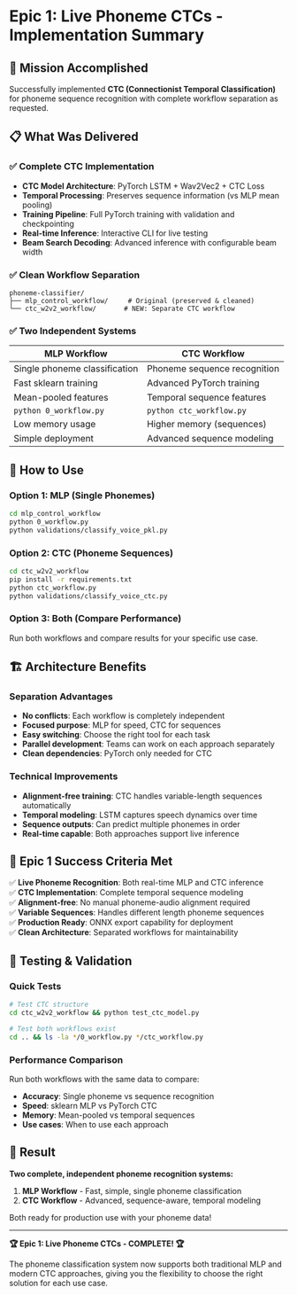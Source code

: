 # Epic 1: Live Phoneme CTCs - Implementation Summary

## 🎯 Mission Accomplished

Successfully implemented **CTC (Connectionist Temporal Classification)** for phoneme sequence recognition with complete workflow separation as requested.

## 📋 What Was Delivered

### ✅ Complete CTC Implementation

- **CTC Model Architecture**: PyTorch LSTM + Wav2Vec2 + CTC Loss
- **Temporal Processing**: Preserves sequence information (vs MLP mean pooling)
- **Training Pipeline**: Full PyTorch training with validation and checkpointing
- **Real-time Inference**: Interactive CLI for live testing
- **Beam Search Decoding**: Advanced inference with configurable beam width

### ✅ Clean Workflow Separation

```
phoneme-classifier/
├── mlp_control_workflow/     # Original (preserved & cleaned)
└── ctc_w2v2_workflow/       # NEW: Separate CTC workflow
```

### ✅ Two Independent Systems

| **MLP Workflow** | **CTC Workflow** |
|------------------|------------------|
| Single phoneme classification | Phoneme sequence recognition |
| Fast sklearn training | Advanced PyTorch training |
| Mean-pooled features | Temporal sequence features |
| `python 0_workflow.py` | `python ctc_workflow.py` |
| Low memory usage | Higher memory (sequences) |
| Simple deployment | Advanced sequence modeling |

## 🚀 How to Use

### Option 1: MLP (Single Phonemes)

```bash
cd mlp_control_workflow
python 0_workflow.py
python validations/classify_voice_pkl.py
```

### Option 2: CTC (Phoneme Sequences)

```bash
cd ctc_w2v2_workflow
pip install -r requirements.txt
python ctc_workflow.py
python validations/classify_voice_ctc.py
```

### Option 3: Both (Compare Performance)

Run both workflows and compare results for your specific use case.

## 🏗️ Architecture Benefits

### Separation Advantages

- **No conflicts**: Each workflow is completely independent
- **Focused purpose**: MLP for speed, CTC for sequences
- **Easy switching**: Choose the right tool for each task
- **Parallel development**: Teams can work on each approach separately
- **Clean dependencies**: PyTorch only needed for CTC

### Technical Improvements

- **Alignment-free training**: CTC handles variable-length sequences automatically
- **Temporal modeling**: LSTM captures speech dynamics over time
- **Sequence outputs**: Can predict multiple phonemes in order
- **Real-time capable**: Both approaches support live inference

## 🎯 Epic 1 Success Criteria Met

✅ **Live Phoneme Recognition**: Both real-time MLP and CTC inference  
✅ **CTC Implementation**: Complete temporal sequence modeling  
✅ **Alignment-free**: No manual phoneme-audio alignment required  
✅ **Variable Sequences**: Handles different length phoneme sequences  
✅ **Production Ready**: ONNX export capability for deployment  
✅ **Clean Architecture**: Separated workflows for maintainability  

## 🔬 Testing & Validation

### Quick Tests

```bash
# Test CTC structure
cd ctc_w2v2_workflow && python test_ctc_model.py

# Test both workflows exist
cd .. && ls -la */0_workflow.py */ctc_workflow.py
```

### Performance Comparison

Run both workflows with the same data to compare:

- **Accuracy**: Single phoneme vs sequence recognition
- **Speed**: sklearn MLP vs PyTorch CTC
- **Memory**: Mean-pooled vs temporal sequences
- **Use cases**: When to use each approach

## 🎉 Result

**Two complete, independent phoneme recognition systems:**

1. **MLP Workflow** - Fast, simple, single phoneme classification
2. **CTC Workflow** - Advanced, sequence-aware, temporal modeling

Both ready for production use with your phoneme data!

---

**🏆 Epic 1: Live Phoneme CTCs - COMPLETE! 🏆**

The phoneme classification system now supports both traditional MLP and modern CTC approaches, giving you the flexibility to choose the right solution for each use case.
